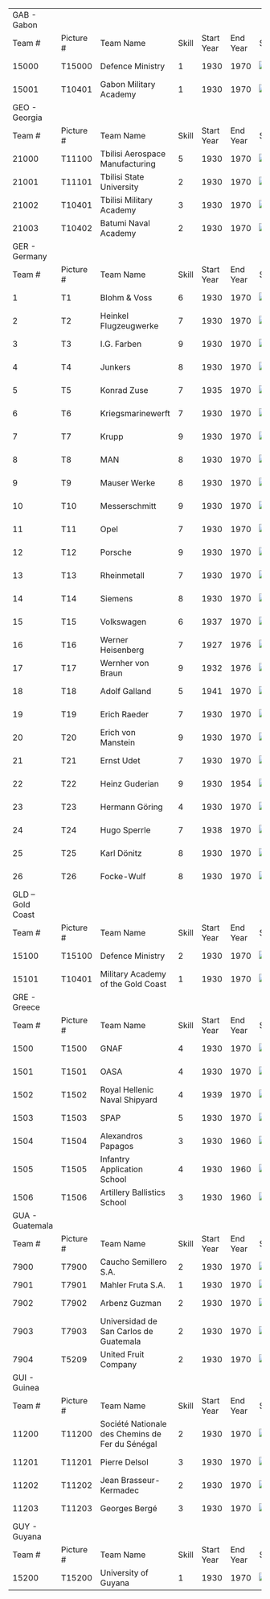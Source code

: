|                  |            |                                                 |       |            |          |                                                                                                  |                                                                                                  |                                                                                                  |                                                                                                  |                                                                                            |     |
|------------------|------------|-------------------------------------------------|-------|------------|----------|--------------------------------------------------------------------------------------------------|--------------------------------------------------------------------------------------------------|--------------------------------------------------------------------------------------------------|--------------------------------------------------------------------------------------------------|--------------------------------------------------------------------------------------------|-----|
| GAB - Gabon      |            |                                                 |       |            |          |                                                                                                  |                                                                                                  |                                                                                                  |                                                                                                  |                                                                                            |     |
| Team \#          | Picture \# | Team Name                                       | Skill | Start Year | End Year | Specialities                                                                                     |                                                                                                  |                                                                                                  |                                                                                                  |                                                                                            |     |
| 15000            | T15000     | Defence Ministry                                | 1     | 1930       | 1970     | [![AER](/images/a/a1/Aeronautics.png)](/wiki/File:Aeronautics.png "AER")                         | [![ART](/images/d/d8/Artillery.png)](/wiki/File:Artillery.png "ART")                             | [![ELE](/images/d/dd/Electronics.png)](/wiki/File:Electronics.png "ELE")                         | [![EQP](/images/2/20/General_equipment.png)](/wiki/File:General_equipment.png "EQP")             | [![MCH](/images/a/a1/Mechanics.png)](/wiki/File:Mechanics.png "MCH")                       |     |
| 15001            | T10401     | Gabon Military Academy                          | 1     | 1930       | 1970     | [![CEX](/images/b/bc/Centralized_execution.png)](/wiki/File:Centralized_execution.png "CEX")     | [![CRG](/images/3/38/Individual_courage.png)](/wiki/File:Individual_courage.png "CRG")           | [![INF](/images/b/be/Infantry_focus.png)](/wiki/File:Infantry_focus.png "INF")                   | [![LGT](/images/1/1d/Large_unit_tactics.png)](/wiki/File:Large_unit_tactics.png "LGT")           |                                                                                            |     |
| GEO - Georgia    |            |                                                 |       |            |          |                                                                                                  |                                                                                                  |                                                                                                  |                                                                                                  |                                                                                            |     |
| Team \#          | Picture \# | Team Name                                       | Skill | Start Year | End Year | Specialities                                                                                     |                                                                                                  |                                                                                                  |                                                                                                  |                                                                                            |     |
| 21000            | T11100     | Tbilisi Aerospace Manufacturing                 | 5     | 1930       | 1970     | [![AER](/images/a/a1/Aeronautics.png)](/wiki/File:Aeronautics.png "AER")                         | [![AIR](/images/8/87/Aircraft_testing.png)](/wiki/File:Aircraft_testing.png "AIR")               | [![RKT](/images/5/51/Rocketry.png)](/wiki/File:Rocketry.png "RKT")                               | [![TEC](/images/9/9d/Technical_efficiency.png)](/wiki/File:Technical_efficiency.png "TEC")       |                                                                                            |     |
| 21001            | T11101     | Tbilisi State University                        | 2     | 1930       | 1970     | [![CHE](/images/1/19/Chemistry.png)](/wiki/File:Chemistry.png "CHE")                             | [![MGT](/images/c/c7/Management.png)](/wiki/File:Management.png "MGT")                           | [![MTH](/images/7/79/Mathematics.png)](/wiki/File:Mathematics.png "MTH")                         | [![MCH](/images/a/a1/Mechanics.png)](/wiki/File:Mechanics.png "MCH")                             |                                                                                            |     |
| 21002            | T10401     | Tbilisi Military Academy                        | 3     | 1930       | 1970     | [![CEX](/images/b/bc/Centralized_execution.png)](/wiki/File:Centralized_execution.png "CEX")     | [![EQP](/images/2/20/General_equipment.png)](/wiki/File:General_equipment.png "EQP")             | [![INF](/images/b/be/Infantry_focus.png)](/wiki/File:Infantry_focus.png "INF")                   | [![LGT](/images/1/1d/Large_unit_tactics.png)](/wiki/File:Large_unit_tactics.png "LGT")           | [![TRA](/images/b/b1/Training.png)](/wiki/File:Training.png "TRA")                         |     |
| 21003            | T10402     | Batumi Naval Academy                            | 2     | 1930       | 1970     | [![LTF](/images/e/e7/Large_taskforce_tactics.png)](/wiki/File:Large_taskforce_tactics.png "LTF") | [![NVA](/images/e/ea/Naval_artillery.png)](/wiki/File:Naval_artillery.png "NVA")                 | [![NVT](/images/1/10/Naval_training.png)](/wiki/File:Naval_training.png "NVT")                   | [![STF](/images/4/48/Small_taskforce_tactics.png)](/wiki/File:Small_taskforce_tactics.png "STF") | [![SUB](/images/6/61/Submarine_tactics.png)](/wiki/File:Submarine_tactics.png "SUB")       |     |
| GER - Germany    |            |                                                 |       |            |          |                                                                                                  |                                                                                                  |                                                                                                  |                                                                                                  |                                                                                            |     |
| Team \#          | Picture \# | Team Name                                       | Skill | Start Year | End Year | Specialities                                                                                     |                                                                                                  |                                                                                                  |                                                                                                  |                                                                                            |     |
| 1                | T1         | Blohm & Voss                                    | 6     | 1930       | 1970     | [![ELE](/images/d/dd/Electronics.png)](/wiki/File:Electronics.png "ELE")                         | [![EQP](/images/2/20/General_equipment.png)](/wiki/File:General_equipment.png "EQP")             | [![NVA](/images/e/ea/Naval_artillery.png)](/wiki/File:Naval_artillery.png "NVA")                 | [![NVE](/images/0/09/Naval_engineering.png)](/wiki/File:Naval_engineering.png "NVE")             | [![TEC](/images/9/9d/Technical_efficiency.png)](/wiki/File:Technical_efficiency.png "TEC") |     |
| 2                | T2         | Heinkel Flugzeugwerke                           | 7     | 1930       | 1970     | [![AER](/images/a/a1/Aeronautics.png)](/wiki/File:Aeronautics.png "AER")                         | [![CHE](/images/1/19/Chemistry.png)](/wiki/File:Chemistry.png "CHE")                             | [![ELE](/images/d/dd/Electronics.png)](/wiki/File:Electronics.png "ELE")                         | [![TEC](/images/9/9d/Technical_efficiency.png)](/wiki/File:Technical_efficiency.png "TEC")       |                                                                                            |     |
| 3                | T3         | I.G. Farben                                     | 9     | 1930       | 1970     | [![CHE](/images/1/19/Chemistry.png)](/wiki/File:Chemistry.png "CHE")                             | [![EQP](/images/2/20/General_equipment.png)](/wiki/File:General_equipment.png "EQP")             | [![IND](/images/7/79/Industrial_engineering.png)](/wiki/File:Industrial_engineering.png "IND")   | [![MGT](/images/c/c7/Management.png)](/wiki/File:Management.png "MGT")                           | [![TEC](/images/9/9d/Technical_efficiency.png)](/wiki/File:Technical_efficiency.png "TEC") |     |
| 4                | T4         | Junkers                                         | 8     | 1930       | 1970     | [![AER](/images/a/a1/Aeronautics.png)](/wiki/File:Aeronautics.png "AER")                         | [![CHE](/images/1/19/Chemistry.png)](/wiki/File:Chemistry.png "CHE")                             | [![TEC](/images/9/9d/Technical_efficiency.png)](/wiki/File:Technical_efficiency.png "TEC")       |                                                                                                  |                                                                                            |     |
| 5                | T5         | Konrad Zuse                                     | 7     | 1935       | 1970     | [![ELE](/images/d/dd/Electronics.png)](/wiki/File:Electronics.png "ELE")                         | [![MTH](/images/7/79/Mathematics.png)](/wiki/File:Mathematics.png "MTH")                         | [![MCH](/images/a/a1/Mechanics.png)](/wiki/File:Mechanics.png "MCH")                             |                                                                                                  |                                                                                            |     |
| 6                | T6         | Kriegsmarinewerft                               | 7     | 1930       | 1970     | [![ELE](/images/d/dd/Electronics.png)](/wiki/File:Electronics.png "ELE")                         | [![NVA](/images/e/ea/Naval_artillery.png)](/wiki/File:Naval_artillery.png "NVA")                 | [![NVE](/images/0/09/Naval_engineering.png)](/wiki/File:Naval_engineering.png "NVE")             | [![TEC](/images/9/9d/Technical_efficiency.png)](/wiki/File:Technical_efficiency.png "TEC")       |                                                                                            |     |
| 7                | T7         | Krupp                                           | 9     | 1930       | 1970     | [![ART](/images/d/d8/Artillery.png)](/wiki/File:Artillery.png "ART")                             | [![IND](/images/7/79/Industrial_engineering.png)](/wiki/File:Industrial_engineering.png "IND")   | [![MCH](/images/a/a1/Mechanics.png)](/wiki/File:Mechanics.png "MCH")                             | [![TEC](/images/9/9d/Technical_efficiency.png)](/wiki/File:Technical_efficiency.png "TEC")       |                                                                                            |     |
| 8                | T8         | MAN                                             | 8     | 1930       | 1970     | [![ART](/images/d/d8/Artillery.png)](/wiki/File:Artillery.png "ART")                             | [![CHE](/images/1/19/Chemistry.png)](/wiki/File:Chemistry.png "CHE")                             | [![MCH](/images/a/a1/Mechanics.png)](/wiki/File:Mechanics.png "MCH")                             | [![TEC](/images/9/9d/Technical_efficiency.png)](/wiki/File:Technical_efficiency.png "TEC")       |                                                                                            |     |
| 9                | T9         | Mauser Werke                                    | 8     | 1930       | 1970     | [![ART](/images/d/d8/Artillery.png)](/wiki/File:Artillery.png "ART")                             | [![EQP](/images/2/20/General_equipment.png)](/wiki/File:General_equipment.png "EQP")             | [![MCH](/images/a/a1/Mechanics.png)](/wiki/File:Mechanics.png "MCH")                             | [![TRA](/images/b/b1/Training.png)](/wiki/File:Training.png "TRA")                               |                                                                                            |     |
| 10               | T10        | Messerschmitt                                   | 9     | 1930       | 1970     | [![AER](/images/a/a1/Aeronautics.png)](/wiki/File:Aeronautics.png "AER")                         | [![ART](/images/d/d8/Artillery.png)](/wiki/File:Artillery.png "ART")                             | [![RKT](/images/5/51/Rocketry.png)](/wiki/File:Rocketry.png "RKT")                               | [![TEC](/images/9/9d/Technical_efficiency.png)](/wiki/File:Technical_efficiency.png "TEC")       |                                                                                            |     |
| 11               | T11        | Opel                                            | 7     | 1930       | 1970     | [![MGT](/images/c/c7/Management.png)](/wiki/File:Management.png "MGT")                           | [![MCH](/images/a/a1/Mechanics.png)](/wiki/File:Mechanics.png "MCH")                             | [![TEC](/images/9/9d/Technical_efficiency.png)](/wiki/File:Technical_efficiency.png "TEC")       |                                                                                                  |                                                                                            |     |
| 12               | T12        | Porsche                                         | 9     | 1930       | 1970     | [![ART](/images/d/d8/Artillery.png)](/wiki/File:Artillery.png "ART")                             | [![MCH](/images/a/a1/Mechanics.png)](/wiki/File:Mechanics.png "MCH")                             | [![TEC](/images/9/9d/Technical_efficiency.png)](/wiki/File:Technical_efficiency.png "TEC")       |                                                                                                  |                                                                                            |     |
| 13               | T13        | Rheinmetall                                     | 7     | 1930       | 1970     | [![ART](/images/d/d8/Artillery.png)](/wiki/File:Artillery.png "ART")                             | [![CHE](/images/1/19/Chemistry.png)](/wiki/File:Chemistry.png "CHE")                             | [![MCH](/images/a/a1/Mechanics.png)](/wiki/File:Mechanics.png "MCH")                             | [![TRA](/images/b/b1/Training.png)](/wiki/File:Training.png "TRA")                               |                                                                                            |     |
| 14               | T14        | Siemens                                         | 8     | 1930       | 1970     | [![ELE](/images/d/dd/Electronics.png)](/wiki/File:Electronics.png "ELE")                         | [![IND](/images/7/79/Industrial_engineering.png)](/wiki/File:Industrial_engineering.png "IND")   | [![MGT](/images/c/c7/Management.png)](/wiki/File:Management.png "MGT")                           | [![TEC](/images/9/9d/Technical_efficiency.png)](/wiki/File:Technical_efficiency.png "TEC")       |                                                                                            |     |
| 15               | T15        | Volkswagen                                      | 6     | 1937       | 1970     | [![IND](/images/7/79/Industrial_engineering.png)](/wiki/File:Industrial_engineering.png "IND")   | [![MGT](/images/c/c7/Management.png)](/wiki/File:Management.png "MGT")                           | [![MCH](/images/a/a1/Mechanics.png)](/wiki/File:Mechanics.png "MCH")                             | [![TEC](/images/9/9d/Technical_efficiency.png)](/wiki/File:Technical_efficiency.png "TEC")       |                                                                                            |     |
| 16               | T16        | Werner Heisenberg                               | 7     | 1927       | 1976     | [![MTH](/images/7/79/Mathematics.png)](/wiki/File:Mathematics.png "MTH")                         | [![NUC](/images/0/05/Nuclear_engineering.png)](/wiki/File:Nuclear_engineering.png "NUC")         | [![PHY](/images/a/a1/Nuclear_physics.png)](/wiki/File:Nuclear_physics.png "PHY")                 |                                                                                                  |                                                                                            |     |
| 17               | T17        | Wernher von Braun                               | 9     | 1932       | 1976     | [![AER](/images/a/a1/Aeronautics.png)](/wiki/File:Aeronautics.png "AER")                         | [![RKT](/images/5/51/Rocketry.png)](/wiki/File:Rocketry.png "RKT")                               | [![TEC](/images/9/9d/Technical_efficiency.png)](/wiki/File:Technical_efficiency.png "TEC")       |                                                                                                  |                                                                                            |     |
| 18               | T18        | Adolf Galland                                   | 5     | 1941       | 1970     | [![AIR](/images/8/87/Aircraft_testing.png)](/wiki/File:Aircraft_testing.png "AIR")               | [![CEX](/images/b/bc/Centralized_execution.png)](/wiki/File:Centralized_execution.png "CEX")     | [![FTR](/images/8/8a/Fighter_tactics.png)](/wiki/File:Fighter_tactics.png "FTR")                 | [![PIL](/images/6/6b/Piloting.png)](/wiki/File:Piloting.png "PIL")                               |                                                                                            |     |
| 19               | T19        | Erich Raeder                                    | 7     | 1930       | 1970     | [![CEX](/images/b/bc/Centralized_execution.png)](/wiki/File:Centralized_execution.png "CEX")     | [![NVT](/images/1/10/Naval_training.png)](/wiki/File:Naval_training.png "NVT")                   | [![SEA](/images/2/22/Seamanship.png)](/wiki/File:Seamanship.png "SEA")                           | [![STF](/images/4/48/Small_taskforce_tactics.png)](/wiki/File:Small_taskforce_tactics.png "STF") |                                                                                            |     |
| 20               | T20        | Erich von Manstein                              | 9     | 1930       | 1970     | [![CEX](/images/b/bc/Centralized_execution.png)](/wiki/File:Centralized_execution.png "CEX")     | [![CAF](/images/f/f8/Combined_arms_focus.png)](/wiki/File:Combined_arms_focus.png "CAF")         | [![LGT](/images/1/1d/Large_unit_tactics.png)](/wiki/File:Large_unit_tactics.png "LGT")           | [![MGT](/images/c/c7/Management.png)](/wiki/File:Management.png "MGT")                           | [![TRA](/images/b/b1/Training.png)](/wiki/File:Training.png "TRA")                         |     |
| 21               | T21        | Ernst Udet                                      | 7     | 1930       | 1970     | [![AIR](/images/8/87/Aircraft_testing.png)](/wiki/File:Aircraft_testing.png "AIR")               | [![BOM](/images/2/26/Bomber_tactics.png)](/wiki/File:Bomber_tactics.png "BOM")                   | [![CAF](/images/f/f8/Combined_arms_focus.png)](/wiki/File:Combined_arms_focus.png "CAF")         | [![DEX](/images/0/0d/Decentralized_execution.png)](/wiki/File:Decentralized_execution.png "DEX") | [![PIL](/images/6/6b/Piloting.png)](/wiki/File:Piloting.png "PIL")                         |     |
| 22               | T22        | Heinz Guderian                                  | 9     | 1930       | 1954     | [![CAF](/images/f/f8/Combined_arms_focus.png)](/wiki/File:Combined_arms_focus.png "CAF")         | [![DEX](/images/0/0d/Decentralized_execution.png)](/wiki/File:Decentralized_execution.png "DEX") | [![SMT](/images/2/2f/Small_unit_tactics.png)](/wiki/File:Small_unit_tactics.png "SMT")           | [![TRA](/images/b/b1/Training.png)](/wiki/File:Training.png "TRA")                               |                                                                                            |     |
| 23               | T23        | Hermann Göring                                  | 4     | 1930       | 1970     | [![AIR](/images/8/87/Aircraft_testing.png)](/wiki/File:Aircraft_testing.png "AIR")               | [![BOM](/images/2/26/Bomber_tactics.png)](/wiki/File:Bomber_tactics.png "BOM")                   | [![CEX](/images/b/bc/Centralized_execution.png)](/wiki/File:Centralized_execution.png "CEX")     | [![PIL](/images/6/6b/Piloting.png)](/wiki/File:Piloting.png "PIL")                               |                                                                                            |     |
| 24               | T24        | Hugo Sperrle                                    | 7     | 1938       | 1970     | [![AIR](/images/8/87/Aircraft_testing.png)](/wiki/File:Aircraft_testing.png "AIR")               | [![BOM](/images/2/26/Bomber_tactics.png)](/wiki/File:Bomber_tactics.png "BOM")                   | [![CEX](/images/b/bc/Centralized_execution.png)](/wiki/File:Centralized_execution.png "CEX")     | [![FTR](/images/8/8a/Fighter_tactics.png)](/wiki/File:Fighter_tactics.png "FTR")                 |                                                                                            |     |
| 25               | T25        | Karl Dönitz                                     | 8     | 1930       | 1970     | [![CEX](/images/b/bc/Centralized_execution.png)](/wiki/File:Centralized_execution.png "CEX")     | [![SEA](/images/2/22/Seamanship.png)](/wiki/File:Seamanship.png "SEA")                           | [![STF](/images/4/48/Small_taskforce_tactics.png)](/wiki/File:Small_taskforce_tactics.png "STF") | [![SUB](/images/6/61/Submarine_tactics.png)](/wiki/File:Submarine_tactics.png "SUB")             |                                                                                            |     |
| 26               | T26        | Focke-Wulf                                      | 8     | 1930       | 1970     | [![AER](/images/a/a1/Aeronautics.png)](/wiki/File:Aeronautics.png "AER")                         | [![ART](/images/d/d8/Artillery.png)](/wiki/File:Artillery.png "ART")                             | [![ELE](/images/d/dd/Electronics.png)](/wiki/File:Electronics.png "ELE")                         | [![TEC](/images/9/9d/Technical_efficiency.png)](/wiki/File:Technical_efficiency.png "TEC")       |                                                                                            |     |
| GLD – Gold Coast |            |                                                 |       |            |          |                                                                                                  |                                                                                                  |                                                                                                  |                                                                                                  |                                                                                            |     |
| Team \#          | Picture \# | Team Name                                       | Skill | Start Year | End Year | Specialities                                                                                     |                                                                                                  |                                                                                                  |                                                                                                  |                                                                                            |     |
| 15100            | T15100     | Defence Ministry                                | 2     | 1930       | 1970     | [![AER](/images/a/a1/Aeronautics.png)](/wiki/File:Aeronautics.png "AER")                         | [![ART](/images/d/d8/Artillery.png)](/wiki/File:Artillery.png "ART")                             | [![ELE](/images/d/dd/Electronics.png)](/wiki/File:Electronics.png "ELE")                         | [![EQP](/images/2/20/General_equipment.png)](/wiki/File:General_equipment.png "EQP")             | [![MCH](/images/a/a1/Mechanics.png)](/wiki/File:Mechanics.png "MCH")                       |     |
| 15101            | T10401     | Military Academy of the Gold Coast              | 1     | 1930       | 1970     | [![CEX](/images/b/bc/Centralized_execution.png)](/wiki/File:Centralized_execution.png "CEX")     | [![DEX](/images/0/0d/Decentralized_execution.png)](/wiki/File:Decentralized_execution.png "DEX") | [![LGT](/images/1/1d/Large_unit_tactics.png)](/wiki/File:Large_unit_tactics.png "LGT")           | [![SMT](/images/2/2f/Small_unit_tactics.png)](/wiki/File:Small_unit_tactics.png "SMT")           |                                                                                            |     |
| GRE - Greece     |            |                                                 |       |            |          |                                                                                                  |                                                                                                  |                                                                                                  |                                                                                                  |                                                                                            |     |
| Team \#          | Picture \# | Team Name                                       | Skill | Start Year | End Year | Specialities                                                                                     |                                                                                                  |                                                                                                  |                                                                                                  |                                                                                            |     |
| 1500             | T1500      | GNAF                                            | 4     | 1930       | 1970     | [![AER](/images/a/a1/Aeronautics.png)](/wiki/File:Aeronautics.png "AER")                         | [![ELE](/images/d/dd/Electronics.png)](/wiki/File:Electronics.png "ELE")                         | [![MCH](/images/a/a1/Mechanics.png)](/wiki/File:Mechanics.png "MCH")                             |                                                                                                  |                                                                                            |     |
| 1501             | T1501      | OASA                                            | 4     | 1930       | 1970     | [![ELE](/images/d/dd/Electronics.png)](/wiki/File:Electronics.png "ELE")                         | [![IND](/images/7/79/Industrial_engineering.png)](/wiki/File:Industrial_engineering.png "IND")   | [![MGT](/images/c/c7/Management.png)](/wiki/File:Management.png "MGT")                           | [![MCH](/images/a/a1/Mechanics.png)](/wiki/File:Mechanics.png "MCH")                             | [![TEC](/images/9/9d/Technical_efficiency.png)](/wiki/File:Technical_efficiency.png "TEC") |     |
| 1502             | T1502      | Royal Hellenic Naval Shipyard                   | 4     | 1939       | 1970     | [![ELE](/images/d/dd/Electronics.png)](/wiki/File:Electronics.png "ELE")                         | [![NVA](/images/e/ea/Naval_artillery.png)](/wiki/File:Naval_artillery.png "NVA")                 | [![NVE](/images/0/09/Naval_engineering.png)](/wiki/File:Naval_engineering.png "NVE")             | [![TEC](/images/9/9d/Technical_efficiency.png)](/wiki/File:Technical_efficiency.png "TEC")       |                                                                                            |     |
| 1503             | T1503      | SPAP                                            | 5     | 1930       | 1970     | [![IND](/images/7/79/Industrial_engineering.png)](/wiki/File:Industrial_engineering.png "IND")   | [![MGT](/images/c/c7/Management.png)](/wiki/File:Management.png "MGT")                           | [![MCH](/images/a/a1/Mechanics.png)](/wiki/File:Mechanics.png "MCH")                             |                                                                                                  |                                                                                            |     |
| 1504             | T1504      | Alexandros Papagos                              | 3     | 1930       | 1960     | [![CEX](/images/b/bc/Centralized_execution.png)](/wiki/File:Centralized_execution.png "CEX")     | [![CRG](/images/3/38/Individual_courage.png)](/wiki/File:Individual_courage.png "CRG")           | [![INF](/images/b/be/Infantry_focus.png)](/wiki/File:Infantry_focus.png "INF")                   | [![SMT](/images/2/2f/Small_unit_tactics.png)](/wiki/File:Small_unit_tactics.png "SMT")           | [![TRA](/images/b/b1/Training.png)](/wiki/File:Training.png "TRA")                         |     |
| 1505             | T1505      | Infantry Application School                     | 4     | 1930       | 1960     | [![EQP](/images/2/20/General_equipment.png)](/wiki/File:General_equipment.png "EQP")             | [![TRA](/images/b/b1/Training.png)](/wiki/File:Training.png "TRA")                               |                                                                                                  |                                                                                                  |                                                                                            |     |
| 1506             | T1506      | Artillery Ballistics School                     | 3     | 1930       | 1960     | [![ART](/images/d/d8/Artillery.png)](/wiki/File:Artillery.png "ART")                             | [![MCH](/images/a/a1/Mechanics.png)](/wiki/File:Mechanics.png "MCH")                             |                                                                                                  |                                                                                                  |                                                                                            |     |
| GUA - Guatemala  |            |                                                 |       |            |          |                                                                                                  |                                                                                                  |                                                                                                  |                                                                                                  |                                                                                            |     |
| Team \#          | Picture \# | Team Name                                       | Skill | Start Year | End Year | Specialities                                                                                     |                                                                                                  |                                                                                                  |                                                                                                  |                                                                                            |     |
| 7900             | T7900      | Caucho Semillero S.A.                           | 2     | 1930       | 1970     | [![CHE](/images/1/19/Chemistry.png)](/wiki/File:Chemistry.png "CHE")                             | [![IND](/images/7/79/Industrial_engineering.png)](/wiki/File:Industrial_engineering.png "IND")   | [![MGT](/images/c/c7/Management.png)](/wiki/File:Management.png "MGT")                           |                                                                                                  |                                                                                            |     |
| 7901             | T7901      | Mahler Fruta S.A.                               | 1     | 1930       | 1970     | [![MGT](/images/c/c7/Management.png)](/wiki/File:Management.png "MGT")                           |                                                                                                  |                                                                                                  |                                                                                                  |                                                                                            |     |
| 7902             | T7902      | Arbenz Guzman                                   | 2     | 1930       | 1970     | [![CRG](/images/3/38/Individual_courage.png)](/wiki/File:Individual_courage.png "CRG")           | [![INF](/images/b/be/Infantry_focus.png)](/wiki/File:Infantry_focus.png "INF")                   | [![SMT](/images/2/2f/Small_unit_tactics.png)](/wiki/File:Small_unit_tactics.png "SMT")           | [![TRA](/images/b/b1/Training.png)](/wiki/File:Training.png "TRA")                               |                                                                                            |     |
| 7903             | T7903      | Universidad de San Carlos de Guatemala          | 2     | 1930       | 1970     | [![CHE](/images/1/19/Chemistry.png)](/wiki/File:Chemistry.png "CHE")                             | [![MGT](/images/c/c7/Management.png)](/wiki/File:Management.png "MGT")                           | [![MCH](/images/a/a1/Mechanics.png)](/wiki/File:Mechanics.png "MCH")                             |                                                                                                  |                                                                                            |     |
| 7904             | T5209      | United Fruit Company                            | 2     | 1930       | 1970     | [![CHE](/images/1/19/Chemistry.png)](/wiki/File:Chemistry.png "CHE")                             | [![MGT](/images/c/c7/Management.png)](/wiki/File:Management.png "MGT")                           | [![MCH](/images/a/a1/Mechanics.png)](/wiki/File:Mechanics.png "MCH")                             |                                                                                                  |                                                                                            |     |
| GUI - Guinea     |            |                                                 |       |            |          |                                                                                                  |                                                                                                  |                                                                                                  |                                                                                                  |                                                                                            |     |
| Team \#          | Picture \# | Team Name                                       | Skill | Start Year | End Year | Specialities                                                                                     |                                                                                                  |                                                                                                  |                                                                                                  |                                                                                            |     |
| 11200            | T11200     | Société Nationale des Chemins de Fer du Sénégal | 2     | 1930       | 1970     | [![EQP](/images/2/20/General_equipment.png)](/wiki/File:General_equipment.png "EQP")             | [![IND](/images/7/79/Industrial_engineering.png)](/wiki/File:Industrial_engineering.png "IND")   | [![MGT](/images/c/c7/Management.png)](/wiki/File:Management.png "MGT")                           | [![MCH](/images/a/a1/Mechanics.png)](/wiki/File:Mechanics.png "MCH")                             |                                                                                            |     |
| 11201            | T11201     | Pierre Delsol                                   | 3     | 1930       | 1970     | [![CEX](/images/b/bc/Centralized_execution.png)](/wiki/File:Centralized_execution.png "CEX")     | [![CRG](/images/3/38/Individual_courage.png)](/wiki/File:Individual_courage.png "CRG")           | [![INF](/images/b/be/Infantry_focus.png)](/wiki/File:Infantry_focus.png "INF")                   | [![LGT](/images/1/1d/Large_unit_tactics.png)](/wiki/File:Large_unit_tactics.png "LGT")           |                                                                                            |     |
| 11202            | T11202     | Jean Brasseur-Kermadec                          | 2     | 1930       | 1970     | [![CEX](/images/b/bc/Centralized_execution.png)](/wiki/File:Centralized_execution.png "CEX")     | [![LTF](/images/e/e7/Large_taskforce_tactics.png)](/wiki/File:Large_taskforce_tactics.png "LTF") | [![NVT](/images/1/10/Naval_training.png)](/wiki/File:Naval_training.png "NVT")                   | [![SEA](/images/2/22/Seamanship.png)](/wiki/File:Seamanship.png "SEA")                           |                                                                                            |     |
| 11203            | T11203     | Georges Bergé                                   | 3     | 1930       | 1970     | [![AIR](/images/8/87/Aircraft_testing.png)](/wiki/File:Aircraft_testing.png "AIR")               | [![CEX](/images/b/bc/Centralized_execution.png)](/wiki/File:Centralized_execution.png "CEX")     | [![FTR](/images/8/8a/Fighter_tactics.png)](/wiki/File:Fighter_tactics.png "FTR")                 | [![PIL](/images/6/6b/Piloting.png)](/wiki/File:Piloting.png "PIL")                               |                                                                                            |     |
| GUY - Guyana     |            |                                                 |       |            |          |                                                                                                  |                                                                                                  |                                                                                                  |                                                                                                  |                                                                                            |     |
| Team \#          | Picture \# | Team Name                                       | Skill | Start Year | End Year | Specialities                                                                                     |                                                                                                  |                                                                                                  |                                                                                                  |                                                                                            |     |
| 15200            | T15200     | University of Guyana                            | 1     | 1930       | 1970     | [![CHE](/images/1/19/Chemistry.png)](/wiki/File:Chemistry.png "CHE")                             | [![MGT](/images/c/c7/Management.png)](/wiki/File:Management.png "MGT")                           | [![MCH](/images/a/a1/Mechanics.png)](/wiki/File:Mechanics.png "MCH")                             |                                                                                                  |                                                                                            |     |
